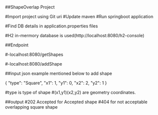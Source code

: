 ##ShapeOverlap Project

#Import project using Git uri
#Update maven
#Run springboot application

#Find DB details in application.properties files

#H2 in-mermory database is used(http://localhost:8080/h2-console)

##Endpoint

#-localhost:8080/getShapes

#-localhost:8080/addShape

##input json example mentioned below to add shape

{
        "type": "Square",
        "x1": 1,
        "y1": 0,
        "x2": 2,
        "y2": 1
}

#type is type of shape
#(x1,y1)(x2,y2) are geometry coordinates.

##output
#202 Accepted for Accepted shape
#404 for not acceptable overlapping square shape
